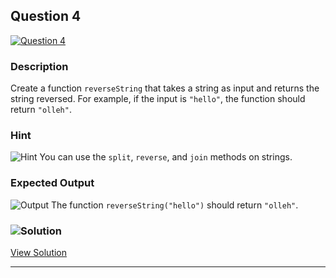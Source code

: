 ## Question 4

[![Question 4](https://img.shields.io/badge/Question-4-purple?style=for-the-badge&logoSize=60)](https://github.com/alishgosai/Javascript-Exercise-and-Solutions)

### **Description**

Create a function `reverseString` that takes a string as input and returns the string reversed. For example, if the input is `"hello"`, the function should return `"olleh"`.

### **Hint**

![Hint](https://img.shields.io/badge/Hint:-blue) You can use the `split`, `reverse`, and `join` methods on strings.

### **Expected Output**

![Output](https://img.shields.io/badge/Output:-blue)
The function `reverseString("hello")` should return `"olleh"`.

### ![Solution](https://img.shields.io/badge/Solution-1f8e00?style=for-the-badge&logo=solution&logoColor=white)

[View Solution](https://github.com/alishgosai/Javascript-Exercise-and-Solutions/blob/master/solutions/Solution4.js)

---
